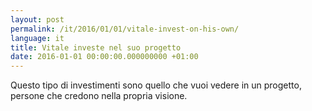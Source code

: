 ```yaml
---
layout: post
permalink: /it/2016/01/01/vitale-invest-on-his-own/
language: it
title: Vitale investe nel suo progetto
date: 2016-01-01 00:00:00.000000000 +01:00
---
```


Questo tipo di investimenti sono quello che vuoi vedere in un progetto, persone che credono nella propria visione.
